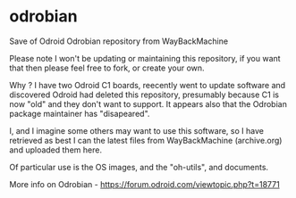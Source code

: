 # odrobian
Save of Odroid Odrobian repository from WayBackMachine

Please note I won't be updating or maintaining this repository, if you want that then please feel free to fork, or create your own.

Why ? I have two Odroid C1 boards, reecently went to update software and discovered Odroid had deleted this repository, presumably because C1 is now "old" and they don't want to support. It appears also that the Odrobian package maintainer has "disapeared".

I, and I imagine some others may want to use this software, so I have retrieved as best I can the latest files from WayBackMachine (archive.org) and uploaded them here.

Of particular use is the OS images, and the "oh-utils", and documents.

More info on Odrobian - https://forum.odroid.com/viewtopic.php?t=18771
